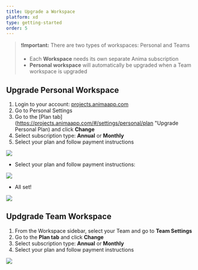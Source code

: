 ```yaml
---
title: Upgrade a Workspace
platform: xd
type: getting-started
order: 5
---
```


> ❗️**Important:** There are two types of workspaces: Personal and Teams
> - Each **Workspace** needs its own separate Anima subscription
> - **Personal workspace** will automatically be upgraded when a Team workspace is upgraded
> 
> 

## Upgrade Personal Workspace

1. Login to your account: [projects.animaapp.com](https://projects.animaapp.com)
2. Go to Personal Settings
3. Go to the [Plan tab](https://projects.animaapp.com/#/settings/personal/plan "Upgrade Personal Plan) and click **Change**
4. Select subscription type: **Annual** or **Monthly**
5. Select your plan and follow payment instructions

![](https://downloads.intercomcdn.com/i/o/98345853/389649c8fa76cbfa0fc7a1da/Screen+Shot+2019-01-21+at+3.30.01+PM.png)

-   Select your plan and follow payment instructions:

![](https://downloads.intercomcdn.com/i/o/124259735/0f1b389932e0e48dfa644ace/New+Prices+and+tiers.png)
-   All set!

![](https://downloads.intercomcdn.com/i/o/98342871/4f42817ebab4b9e2e2244571/Screen+Shot+2019-01-21+at+3.32.16+PM.png)

## Updgrade Team Workspace

1. From the Workspace sidebar, select your Team and go to **Team Settings**
2. Go to the **Plan tab** and click **Change**
3. Select subscription type: **Annual** or **Monthly**
4. Select your plan and follow payment instructions

![](https://p46.f4.n0.cdn.getcloudapp.com/items/Qwu7N6N9/Upgrade%20Team%402x.png?v=c4eaaf55864fd635863ab8e665708232)
